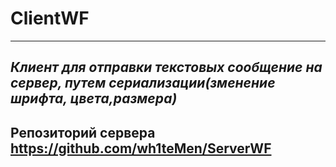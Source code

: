 # ClientWF
---
***Клиент для отправки текстовых сообщение на сервер, путем сериализации(зменение шрифта, цвета,размера)***
---
Репозиторий сервера
https://github.com/wh1teMen/ServerWF
---
